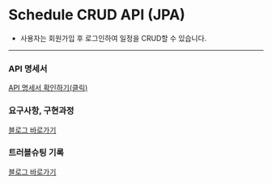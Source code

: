 # Schedule CRUD API (JPA)
* 사용자는 회원가입 후 로그인하여 일정을 CRUD할 수 있습니다.
---
### API 명세서
[API 명세서 확인하기(클릭)](https://documenter.getpostman.com/view/44705343/2sB2qaiguu)
### 요구사항, 구현과정
[블로그 바로가기](https://ung9776.tistory.com/69)
### 트러블슈팅 기록
[블로그 바로가기](https://ung9776.tistory.com/70)
